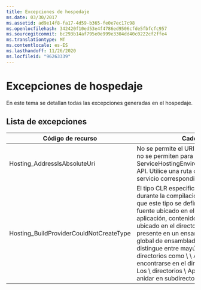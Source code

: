 ```yaml
---
title: Excepciones de hospedaje
ms.date: 03/30/2017
ms.assetid: ad9e14f8-fa17-4d59-b365-fe0e7ec17c98
ms.openlocfilehash: 342420f10ed53e4f4786ed9506cfde5fbfcfc957
ms.sourcegitcommit: bc293b14af795e0e999e3304dd40c0222cf2ffe4
ms.translationtype: MT
ms.contentlocale: es-ES
ms.lasthandoff: 11/26/2020
ms.locfileid: "96263339"
---
```

# <a name="hosting-exceptions"></a>Excepciones de hospedaje

En este tema se detallan todas las excepciones generadas en el hospedaje.  
  
## <a name="exception-list"></a>Lista de excepciones  
  
|Código de recurso|Cadena de recurso|  
|-------------------|---------------------|  
|Hosting_AddressIsAbsoluteUri|No se permite el URI completo. Los URI completos no se permiten para la ServiceHostingEnvironment.EnsureServiceAvailable API. Utilice una ruta de acceso virtual para el servicio correspondiente.|  
|Hosting_BuildProviderCouldNotCreateType|El tipo CLR especificado no se puede cargar durante la compilación del servicio. Compruebe que este tipo se define en un archivo de código fuente ubicado en el \\ directorio \ App_Code de la aplicación, contenido en un ensamblado compilado ubicado en el directorio \bin de la aplicación \\ o presente en un ensamblado instalado en la caché global de ensamblados. En el nombre de tipo se distingue entre mayúsculas y minúsculas. Los directorios como \\ \ App_Code y \\ \Bin deben encontrarse en el directorio raíz de la aplicación. Los \\ directorios \ App_Code y \\ \Bin no se pueden anidar en subdirectorios.|
